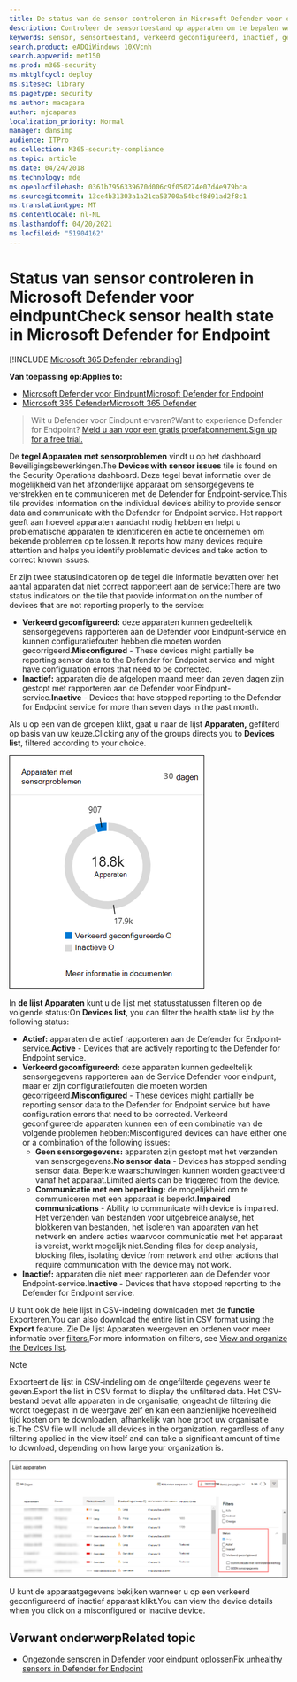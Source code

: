 ```yaml
---
title: De status van de sensor controleren in Microsoft Defender voor eindpunt
description: Controleer de sensortoestand op apparaten om te bepalen welke sensorgegevens onjuist zijn geconfigureerd, niet actief of niet worden gemeld.
keywords: sensor, sensortoestand, verkeerd geconfigureerd, inactief, geen sensorgegevens, sensorgegevens, communicatiesproblemen
search.product: eADQiWindows 10XVcnh
search.appverid: met150
ms.prod: m365-security
ms.mktglfcycl: deploy
ms.sitesec: library
ms.pagetype: security
ms.author: macapara
author: mjcaparas
localization_priority: Normal
manager: dansimp
audience: ITPro
ms.collection: M365-security-compliance
ms.topic: article
ms.date: 04/24/2018
ms.technology: mde
ms.openlocfilehash: 0361b7956339670d006c9f050274e07d4e979bca
ms.sourcegitcommit: 13ce4b31303a1a21ca53700a54bcf8d91ad2f8c1
ms.translationtype: MT
ms.contentlocale: nl-NL
ms.lasthandoff: 04/20/2021
ms.locfileid: "51904162"
---
```

# <a name="check-sensor-health-state-in-microsoft-defender-for-endpoint"></a><span data-ttu-id="f755b-104">Status van sensor controleren in Microsoft Defender voor eindpunt</span><span class="sxs-lookup"><span data-stu-id="f755b-104">Check sensor health state in Microsoft Defender for Endpoint</span></span>

[!INCLUDE [Microsoft 365 Defender rebranding](../../includes/microsoft-defender.md)]

<span data-ttu-id="f755b-105">**Van toepassing op:**</span><span class="sxs-lookup"><span data-stu-id="f755b-105">**Applies to:**</span></span>
- [<span data-ttu-id="f755b-106">Microsoft Defender voor Eindpunt</span><span class="sxs-lookup"><span data-stu-id="f755b-106">Microsoft Defender for Endpoint</span></span>](https://go.microsoft.com/fwlink/p/?linkid=2154037)
- [<span data-ttu-id="f755b-107">Microsoft 365 Defender</span><span class="sxs-lookup"><span data-stu-id="f755b-107">Microsoft 365 Defender</span></span>](https://go.microsoft.com/fwlink/?linkid=2118804)

><span data-ttu-id="f755b-108">Wilt u Defender voor Eindpunt ervaren?</span><span class="sxs-lookup"><span data-stu-id="f755b-108">Want to experience Defender for Endpoint?</span></span> [<span data-ttu-id="f755b-109">Meld u aan voor een gratis proefabonnement.</span><span class="sxs-lookup"><span data-stu-id="f755b-109">Sign up for a free trial.</span></span>](https://www.microsoft.com/microsoft-365/windows/microsoft-defender-atp?ocid=docs-wdatp-checksensor-abovefoldlink)

<span data-ttu-id="f755b-110">De **tegel Apparaten met sensorproblemen** vindt u op het dashboard Beveiligingsbewerkingen.</span><span class="sxs-lookup"><span data-stu-id="f755b-110">The **Devices with sensor issues** tile is found on the Security Operations dashboard.</span></span> <span data-ttu-id="f755b-111">Deze tegel bevat informatie over de mogelijkheid van het afzonderlijke apparaat om sensorgegevens te verstrekken en te communiceren met de Defender for Endpoint-service.</span><span class="sxs-lookup"><span data-stu-id="f755b-111">This tile provides information on the individual device’s ability to provide sensor data and communicate with the Defender for Endpoint service.</span></span> <span data-ttu-id="f755b-112">Het rapport geeft aan hoeveel apparaten aandacht nodig hebben en helpt u problematische apparaten te identificeren en actie te ondernemen om bekende problemen op te lossen.</span><span class="sxs-lookup"><span data-stu-id="f755b-112">It reports how many devices require attention and helps you identify problematic devices and take action to correct known issues.</span></span>

<span data-ttu-id="f755b-113">Er zijn twee statusindicatoren op de tegel die informatie bevatten over het aantal apparaten dat niet correct rapporteert aan de service:</span><span class="sxs-lookup"><span data-stu-id="f755b-113">There are two status indicators on the tile that provide information on the number of devices that are not reporting properly to the service:</span></span>
- <span data-ttu-id="f755b-114">**Verkeerd geconfigureerd:** deze apparaten kunnen gedeeltelijk sensorgegevens rapporteren aan de Defender voor Eindpunt-service en kunnen configuratiefouten hebben die moeten worden gecorrigeerd.</span><span class="sxs-lookup"><span data-stu-id="f755b-114">**Misconfigured** - These devices might partially be reporting sensor data to the Defender for Endpoint service and might have configuration errors that need to be corrected.</span></span>
- <span data-ttu-id="f755b-115">**Inactief:** apparaten die de afgelopen maand meer dan zeven dagen zijn gestopt met rapporteren aan de Defender voor Eindpunt-service.</span><span class="sxs-lookup"><span data-stu-id="f755b-115">**Inactive** - Devices that have stopped reporting to the Defender for Endpoint service for more than seven days in the past month.</span></span>

<span data-ttu-id="f755b-116">Als u op een van de groepen klikt, gaat u naar de lijst **Apparaten,** gefilterd op basis van uw keuze.</span><span class="sxs-lookup"><span data-stu-id="f755b-116">Clicking any of the groups directs you to **Devices list**, filtered according to your choice.</span></span>

![Schermafbeelding van apparaten met tegel sensorproblemen](images/atp-devices-with-sensor-issues-tile.png)

<span data-ttu-id="f755b-118">In **de lijst Apparaten** kunt u de lijst met statusstatussen filteren op de volgende status:</span><span class="sxs-lookup"><span data-stu-id="f755b-118">On **Devices list**, you can filter the health state list by the following status:</span></span>
- <span data-ttu-id="f755b-119">**Actief:** apparaten die actief rapporteren aan de Defender for Endpoint-service.</span><span class="sxs-lookup"><span data-stu-id="f755b-119">**Active** - Devices that are actively reporting to the Defender for Endpoint service.</span></span>
- <span data-ttu-id="f755b-120">**Verkeerd geconfigureerd:** deze apparaten kunnen gedeeltelijk sensorgegevens rapporteren aan de Service Defender voor eindpunt, maar er zijn configuratiefouten die moeten worden gecorrigeerd.</span><span class="sxs-lookup"><span data-stu-id="f755b-120">**Misconfigured** - These devices might partially be reporting sensor data to the Defender for Endpoint service but have configuration errors that need to be corrected.</span></span> <span data-ttu-id="f755b-121">Verkeerd geconfigureerde apparaten kunnen een of een combinatie van de volgende problemen hebben:</span><span class="sxs-lookup"><span data-stu-id="f755b-121">Misconfigured devices can have either one or a combination of the following issues:</span></span>
  - <span data-ttu-id="f755b-122">**Geen sensorgegevens:** apparaten zijn gestopt met het verzenden van sensorgegevens.</span><span class="sxs-lookup"><span data-stu-id="f755b-122">**No sensor data** - Devices has stopped sending sensor data.</span></span> <span data-ttu-id="f755b-123">Beperkte waarschuwingen kunnen worden geactiveerd vanaf het apparaat.</span><span class="sxs-lookup"><span data-stu-id="f755b-123">Limited alerts can be triggered from the device.</span></span>
  - <span data-ttu-id="f755b-124">**Communicatie met een beperking:** de mogelijkheid om te communiceren met een apparaat is beperkt.</span><span class="sxs-lookup"><span data-stu-id="f755b-124">**Impaired communications** - Ability to communicate with device is impaired.</span></span> <span data-ttu-id="f755b-125">Het verzenden van bestanden voor uitgebreide analyse, het blokkeren van bestanden, het isoleren van apparaten van het netwerk en andere acties waarvoor communicatie met het apparaat is vereist, werkt mogelijk niet.</span><span class="sxs-lookup"><span data-stu-id="f755b-125">Sending files for deep analysis, blocking files, isolating device from network and other actions that require communication with the device may not work.</span></span>
- <span data-ttu-id="f755b-126">**Inactief:** apparaten die niet meer rapporteren aan de Defender voor Endpoint-service.</span><span class="sxs-lookup"><span data-stu-id="f755b-126">**Inactive** - Devices that have stopped reporting to the Defender for Endpoint service.</span></span>

<span data-ttu-id="f755b-127">U kunt ook de hele lijst in CSV-indeling downloaden met de **functie** Exporteren.</span><span class="sxs-lookup"><span data-stu-id="f755b-127">You can also download the entire list in CSV format using the **Export** feature.</span></span> <span data-ttu-id="f755b-128">Zie De lijst Apparaten weergeven en ordenen voor meer informatie over [filters.](machines-view-overview.md)</span><span class="sxs-lookup"><span data-stu-id="f755b-128">For more information on filters, see [View and organize the Devices list](machines-view-overview.md).</span></span>

>[!NOTE]
><span data-ttu-id="f755b-129">Exporteert de lijst in CSV-indeling om de ongefilterde gegevens weer te geven.</span><span class="sxs-lookup"><span data-stu-id="f755b-129">Export the list in CSV format to display the unfiltered data.</span></span> <span data-ttu-id="f755b-130">Het CSV-bestand bevat alle apparaten in de organisatie, ongeacht de filtering die wordt toegepast in de weergave zelf en kan een aanzienlijke hoeveelheid tijd kosten om te downloaden, afhankelijk van hoe groot uw organisatie is.</span><span class="sxs-lookup"><span data-stu-id="f755b-130">The CSV file will include all devices in the organization, regardless of any filtering applied in the view itself and can take a significant amount of time to download, depending on how large your organization is.</span></span>

![Schermafbeelding van de lijstpagina Apparaten](images/atp-devices-list-page.png)

<span data-ttu-id="f755b-132">U kunt de apparaatgegevens bekijken wanneer u op een verkeerd geconfigureerd of inactief apparaat klikt.</span><span class="sxs-lookup"><span data-stu-id="f755b-132">You can view the device details when you click on a misconfigured or inactive device.</span></span>

## <a name="related-topic"></a><span data-ttu-id="f755b-133">Verwant onderwerp</span><span class="sxs-lookup"><span data-stu-id="f755b-133">Related topic</span></span>
- [<span data-ttu-id="f755b-134">Ongezonde sensoren in Defender voor eindpunt oplossen</span><span class="sxs-lookup"><span data-stu-id="f755b-134">Fix unhealthy sensors in Defender for Endpoint</span></span>](fix-unhealthy-sensors.md)

